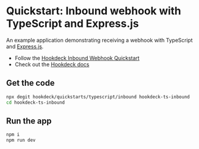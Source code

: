# Quickstart: Inbound webhook with TypeScript and Express.js

An example application demonstrating receiving a webhook with TypeScript and
[Express.js](https://expressjs.com/).

- Follow the [Hookdeck Inbound Webhook Quickstart](https://hookdeck.com/docs/receive-webhooks)
- Check out the [Hookdeck docs](https://hookdeck.com/docs)

## Get the code

```sh
npx degit hookdeck/quickstarts/typescript/inbound hookdeck-ts-inbound
cd hookdeck-ts-inbound
```

## Run the app

```sh
npm i
npm run dev
```
